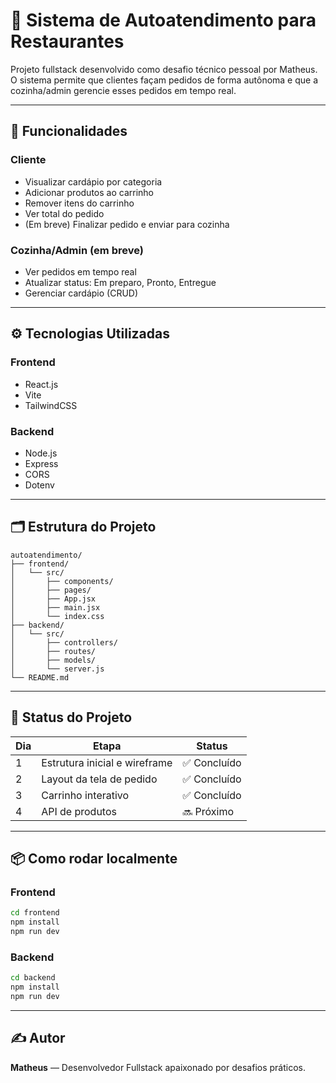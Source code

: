 
# 🍔 Sistema de Autoatendimento para Restaurantes

Projeto fullstack desenvolvido como desafio técnico pessoal por Matheus.  
O sistema permite que clientes façam pedidos de forma autônoma e que a cozinha/admin gerencie esses pedidos em tempo real.

---

## 🎯 Funcionalidades

### Cliente
- Visualizar cardápio por categoria
- Adicionar produtos ao carrinho
- Remover itens do carrinho
- Ver total do pedido
- (Em breve) Finalizar pedido e enviar para cozinha

### Cozinha/Admin (em breve)
- Ver pedidos em tempo real
- Atualizar status: Em preparo, Pronto, Entregue
- Gerenciar cardápio (CRUD)

---

## ⚙️ Tecnologias Utilizadas

### Frontend
- React.js
- Vite
- TailwindCSS

### Backend
- Node.js
- Express
- CORS
- Dotenv

---

## 🗂️ Estrutura do Projeto

```
autoatendimento/
├── frontend/
│   └── src/
│       ├── components/
│       ├── pages/
│       ├── App.jsx
│       ├── main.jsx
│       └── index.css
├── backend/
│   └── src/
│       ├── controllers/
│       ├── routes/
│       ├── models/
│       └── server.js
└── README.md
```

---

## 🧪 Status do Projeto

| Dia | Etapa                      | Status       |
|-----|----------------------------|--------------|
| 1   | Estrutura inicial e wireframe | ✅ Concluído |
| 2   | Layout da tela de pedido       | ✅ Concluído |
| 3   | Carrinho interativo            | ✅ Concluído |
| 4   | API de produtos                | 🔜 Próximo  |

---

## 📦 Como rodar localmente

### Frontend
```bash
cd frontend
npm install
npm run dev
```

### Backend
```bash
cd backend
npm install
npm run dev
```

---

## ✍️ Autor

**Matheus** — Desenvolvedor Fullstack apaixonado por desafios práticos.
